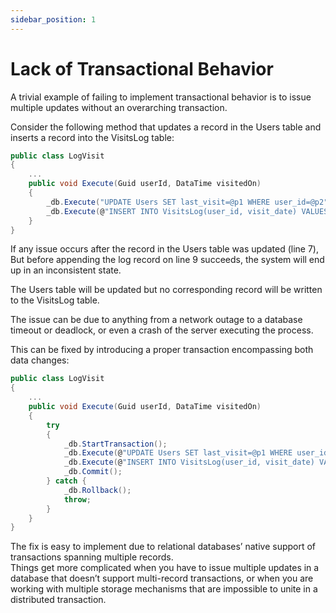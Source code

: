 ```yaml
---
sidebar_position: 1
---
```


# Lack of Transactional Behavior

A trivial example of failing to implement transactional behavior is to issue multiple updates without an overarching transaction.

Consider the following method that updates a record in the Users table and inserts a record into the VisitsLog table:

```cs
public class LogVisit
{
    ...
    public void Execute(Guid userId, DataTime visitedOn)
    {
        _db.Execute("UPDATE Users SET last_visit=@p1 WHERE user_id=@p2", visitedOn, userId);
        _db.Execute(@"INSERT INTO VisitsLog(user_id, visit_date) VALUES(@p1, @p2)", userId, visitedOn);
    }
}
```

If any issue occurs after the record in the Users table was updated (line 7),  
But before appending the log record on line 9 succeeds, the system will end up in an inconsistent state.

The Users table will be updated but no corresponding record will be written to the VisitsLog table.

The issue can be due to anything from a network outage to a database timeout or deadlock, or even a crash of the server executing the process.

This can be fixed by introducing a proper transaction encompassing both data changes:

```cs
public class LogVisit
{
    ...
    public void Execute(Guid userId, DataTime visitedOn)
    {
        try
        {
            _db.StartTransaction();
            _db.Execute(@"UPDATE Users SET last_visit=@p1 WHERE user_id=@p2", visitedOn, userId);
            _db.Execute(@"INSERT INTO VisitsLog(user_id, visit_date) VALUES(@p1, @p2)", userId, visitedOn);
            _db.Commit();
        } catch {
            _db.Rollback();
            throw;
        }
    }
}
```

The fix is easy to implement due to relational databases’ native support of transactions spanning multiple records.  
Things get more complicated when you have to issue multiple updates in a database that doesn’t support multi-record transactions, or when you are working with multiple storage mechanisms that are impossible to unite in a distributed transaction.
